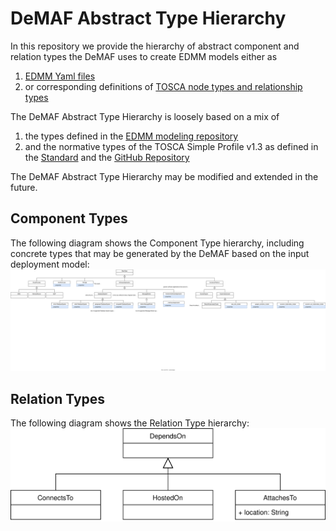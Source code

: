 # DeMAF Abstract Type Hierarchy

In this repository we provide the hierarchy of abstract component and relation types the DeMAF uses to create EDMM models either as

1. [EDMM Yaml files](edmm/)
1. or corresponding definitions of [TOSCA node types and relationship types](tosca/)

The DeMAF Abstract Type Hierarchy is loosely based on a mix of

1. the types defined in the [EDMM modeling repository](<https://github.com/UST-EDMM/modeling-repository>)
1. and the normative types of the TOSCA Simple Profile v1.3 as defined in the [Standard](https://docs.oasis-open.org/tosca/TOSCA-Simple-Profile-YAML/v1.3/os/TOSCA-Simple-Profile-YAML-v1.3-os.html#_Toc269694699) and the
[GitHub Repository](<https://github.com/OpenTOSCA/tosca-normative-types-repository>)

The DeMAF Abstract Type Hierarchy may be modified and extended in the future.

## Component Types

The following diagram shows the Component Type hierarchy, including concrete types that may be generated by the DeMAF based on the input deployment model:
![Component Type Hierarchy](diagrams/ComponentTypes.svg)

## Relation Types

The following diagram shows the Relation Type hierarchy:
![Relation Type Hierarchy](diagrams/RelationTypes.svg)
